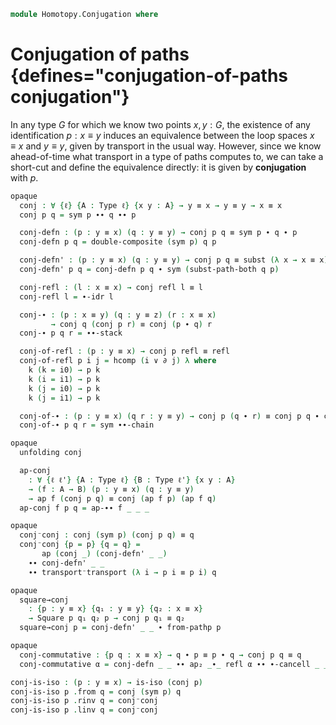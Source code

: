 <!--
```agda
open import 1Lab.Path.Reasoning
open import 1Lab.Prelude
```
-->

```agda
module Homotopy.Conjugation where
```

# Conjugation of paths {defines="conjugation-of-paths conjugation"}

<!--
```agda
private variable
  ℓ : Level
  A : Type ℓ
  x y z : A
  p q r : x ≡ y

open is-iso
```
-->

In any type $G$ for which we know two points $x, y : G$, the existence
of any identification $p : x \equiv y$ induces an equivalence between
the loop spaces $x \equiv x$ and $y \equiv y$, given by transport in the
usual way. However, since we know ahead-of-time what transport in a type
of paths computes to, we can take a short-cut and define the equivalence
directly: it is given by **conjugation** with $p$.

```agda
opaque
  conj : ∀ {ℓ} {A : Type ℓ} {x y : A} → y ≡ x → y ≡ y → x ≡ x
  conj p q = sym p ∙∙ q ∙∙ p
```

<!--
```agda
opaque
  unfolding conj
```
-->

```agda
  conj-defn : (p : y ≡ x) (q : y ≡ y) → conj p q ≡ sym p ∙ q ∙ p
  conj-defn p q = double-composite (sym p) q p

  conj-defn' : (p : y ≡ x) (q : y ≡ y) → conj p q ≡ subst (λ x → x ≡ x) p q
  conj-defn' p q = conj-defn p q ∙ sym (subst-path-both q p)
```

<!--
```agda
opaque
  unfolding conj
```
-->

```agda
  conj-refl : (l : x ≡ x) → conj refl l ≡ l
  conj-refl l = ∙-idr l

  conj-∙ : (p : x ≡ y) (q : y ≡ z) (r : x ≡ x)
         → conj q (conj p r) ≡ conj (p ∙ q) r
  conj-∙ p q r = ∙∙-stack
```

```agda
  conj-of-refl : (p : y ≡ x) → conj p refl ≡ refl
  conj-of-refl p i j = hcomp (i ∨ ∂ j) λ where
    k (k = i0) → p k
    k (i = i1) → p k
    k (j = i0) → p k
    k (j = i1) → p k

  conj-of-∙ : (p : y ≡ x) (q r : y ≡ y) → conj p (q ∙ r) ≡ conj p q ∙ conj p r
  conj-of-∙ p q r = sym ∙∙-chain
```

```agda
opaque
  unfolding conj

  ap-conj
    : ∀ {ℓ ℓ'} {A : Type ℓ} {B : Type ℓ'} {x y : A}
    → (f : A → B) (p : y ≡ x) (q : y ≡ y)
    → ap f (conj p q) ≡ conj (ap f p) (ap f q)
  ap-conj f p q = ap-∙∙ f _ _ _
```

```agda
opaque
  conj⁻conj : conj (sym p) (conj p q) ≡ q
  conj⁻conj {p = p} {q = q} =
       ap (conj _) (conj-defn' _ _)
    ∙∙ conj-defn' _ _
    ∙∙ transport⁻transport (λ i → p i ≡ p i) q
```

```agda
opaque
  square→conj
    : {p : y ≡ x} {q₁ : y ≡ y} {q₂ : x ≡ x}
    → Square p q₁ q₂ p → conj p q₁ ≡ q₂
  square→conj p = conj-defn' _ _ ∙ from-pathp p
```

```agda
opaque
  conj-commutative : {p q : x ≡ x} → q ∙ p ≡ p ∙ q → conj p q ≡ q
  conj-commutative α = conj-defn _ _ ∙∙ ap₂ _∙_ refl α ∙∙ ∙-cancell _ _
```

```agda
conj-is-iso : (p : y ≡ x) → is-iso (conj p)
conj-is-iso p .from q = conj (sym p) q
conj-is-iso p .rinv q = conj⁻conj
conj-is-iso p .linv q = conj⁻conj
```

<!--
```agda
opaque
  unfolding conj conj-refl conj-of-refl

  conj-refl-square
    : ∀ {ℓ} {A : Type ℓ} {a₀ : A}
    → Square (conj-refl refl) (conj-of-refl refl) (λ i j → a₀) refl
  conj-refl-square {a₀ = a₀} i j k = hcomp (∂ k ∨ i ∨ j) λ where
    l (l = i0) → a₀
    l (k = i0) → a₀
    l (k = i1) → a₀
    l (i = i1) → a₀
    l (j = i1) → a₀
```
-->

<!--
```agda
opaque
  conj-is-equiv : (p : y ≡ x) → is-equiv (conj p)
  conj-is-equiv p = is-iso→is-equiv (conj-is-iso p)

module conj {ℓ} {A : Type ℓ} {x y : A} (p : y ≡ x) = Equiv (conj p , conj-is-equiv p)
```
-->
